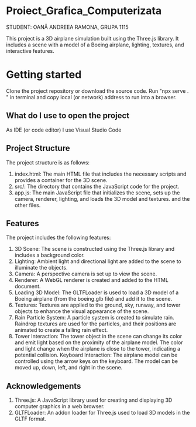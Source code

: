 # Proiect_Grafica_Computerizata
STUDENT: OANĂ ANDREEA RAMONA, GRUPA 1115

This project is a 3D airplane simulation built using the Three.js library. It includes a scene with a model of a Boeing airplane, lighting, textures, and interactive features.

# Getting started
Clone the project repository or download the source code.
Run "npx serve . " in terminal and copy local (or network) address to run into a browser.

## What do I use to open the project
As IDE (or code editor) I use Visual Studio Code

## Project Structure
The project structure is as follows:
1. index.html: The main HTML file that includes the necessary scripts and provides a container for the 3D scene.
2. src/: The directory that contains the JavaScript code for the project.
3. app.js: The main JavaScript file that initializes the scene, sets up the camera, renderer, lighting, and loads the 3D model and textures.
and the other files.

## Features
The project includes the following features:

1. 3D Scene: The scene is constructed using the Three.js library and includes a background color.
2. Lighting: Ambient light and directional light are added to the scene to illuminate the objects.
3. Camera: A perspective camera is set up to view the scene.
4. Renderer: A WebGL renderer is created and added to the HTML document.
5. Loading 3D Model: The GLTFLoader is used to load a 3D model of a Boeing airplane (from the boeing.glb file) and add it to the scene.
6. Textures: Textures are applied to the ground, sky, runway, and tower objects to enhance the visual appearance of the scene.
7. Rain Particle System: A particle system is created to simulate rain. Raindrop textures are used for the particles, and their positions are animated to create a falling rain effect.
8. Tower Interaction: The tower object in the scene can change its color and emit light based on the proximity of the airplane model. The color and light change when the airplane is close to the tower, indicating a potential collision.
Keyboard Interaction: The airplane model can be controlled using the arrow keys on the keyboard. The model can be moved up, down, left, and right in the scene.


## Acknowledgements
1. Three.js: A JavaScript library used for creating and displaying 3D computer graphics in a web browser.
2. GLTFLoader: An addon loader for Three.js used to load 3D models in the GLTF format.




